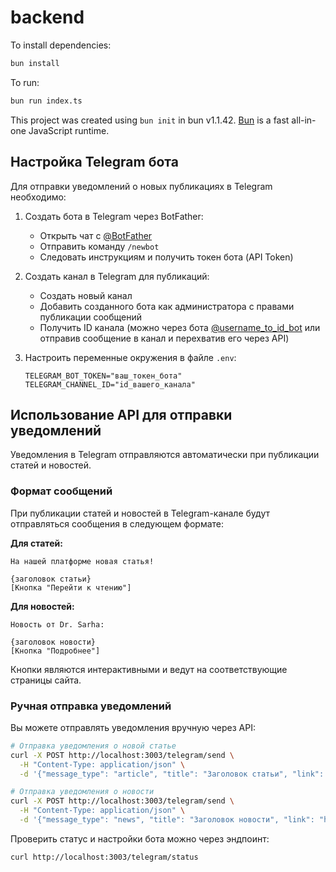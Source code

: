 # backend

To install dependencies:

```bash
bun install
```

To run:

```bash
bun run index.ts
```

This project was created using `bun init` in bun v1.1.42. [Bun](https://bun.sh) is a fast all-in-one JavaScript runtime.

## Настройка Telegram бота

Для отправки уведомлений о новых публикациях в Telegram необходимо:

1. Создать бота в Telegram через BotFather:
   - Открыть чат с [@BotFather](https://t.me/BotFather)
   - Отправить команду `/newbot`
   - Следовать инструкциям и получить токен бота (API Token)

2. Создать канал в Telegram для публикаций:
   - Создать новый канал
   - Добавить созданного бота как администратора с правами публикации сообщений
   - Получить ID канала (можно через бота [@username_to_id_bot](https://t.me/username_to_id_bot) или отправив сообщение в канал и перехватив его через API)

3. Настроить переменные окружения в файле `.env`:
   ```
   TELEGRAM_BOT_TOKEN="ваш_токен_бота"
   TELEGRAM_CHANNEL_ID="id_вашего_канала" 
   ```

## Использование API для отправки уведомлений

Уведомления в Telegram отправляются автоматически при публикации статей и новостей.

### Формат сообщений

При публикации статей и новостей в Telegram-канале будут отправляться сообщения в следующем формате:

**Для статей:**
```
На нашей платформе новая статья!

{заголовок статьи}
[Кнопка "Перейти к чтению"]
```

**Для новостей:**
```
Новость от Dr. Sarha:

{заголовок новости}
[Кнопка "Подробнее"]
```

Кнопки являются интерактивными и ведут на соответствующие страницы сайта.

### Ручная отправка уведомлений

Вы можете отправлять уведомления вручную через API:

```bash
# Отправка уведомления о новой статье
curl -X POST http://localhost:3003/telegram/send \
  -H "Content-Type: application/json" \
  -d '{"message_type": "article", "title": "Заголовок статьи", "link": "https://drsarha.ru/articles/123"}'

# Отправка уведомления о новости
curl -X POST http://localhost:3003/telegram/send \
  -H "Content-Type: application/json" \
  -d '{"message_type": "news", "title": "Заголовок новости", "link": "https://drsarha.ru/news/456"}'
```

Проверить статус и настройки бота можно через эндпоинт:

```bash
curl http://localhost:3003/telegram/status
```
